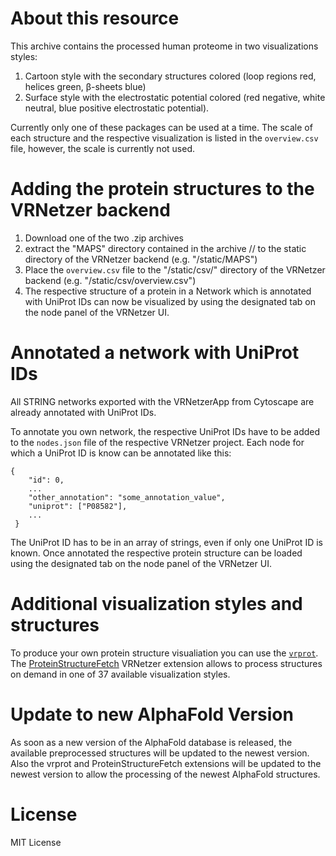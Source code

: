 # About this resource

This archive contains the processed human proteome in two visualizations styles:

1. Cartoon style with the secondary structures colored (loop regions red, helices green, β-sheets blue)
2. Surface style with the electrostatic potential colored (red negative, white neutral, blue positive electrostatic potential).

Currently only one of these packages can be used at a time. The scale of each structure and the respective visualization is listed in the `overview.csv` file, however, the scale is currently not used.

# Adding the protein structures to the VRNetzer backend

1. Download one of the two .zip archives
2. extract the "MAPS" directory contained in the archive /<visualization style>/
   to the static directory of the VRNetzer backend (e.g. "/static/MAPS")
3. Place the `overview.csv` file to the "/static/csv/" directory of the VRNetzer backend (e.g. "/static/csv/overview.csv")
4. The respective structure of a protein in a Network which is annotated with UniProt IDs can now be visualized by using the designated tab on the node panel of the VRNetzer UI.

# Annotated a network with UniProt IDs

All STRING networks exported with the VRNetzerApp from Cytoscape are already annotated with UniProt IDs.

To annotate you own network, the respective UniProt IDs have to be added to the `nodes.json` file of the respective VRNetzer project. Each node for which a UniProt ID is know can be annotated like this:

```
{
    "id": 0,
    ...
    "other_annotation": "some_annotation_value",
    "uniprot": ["P08582"],
    ...
 }
```

The UniProt ID has to be in an array of strings, even if only one UniProt ID is known.
Once annotated the respective protein structure can be loaded using the designated tab on the node panel of the VRNetzer UI.

# Additional visualization styles and structures

To produce your own protein structure visualiation you can use the [`vrprot`](https://pypi.org/search/?q=vrprot). The [ProteinStructureFetch](https://github.com/menchelab/ProteinStructureFetch) VRNetzer extension allows to process structures on demand in one of 37 available visualization styles.

# Update to new AlphaFold Version

As soon as a new version of the AlphaFold database is released, the available preprocessed structures will be updated to the newest version. Also the vrprot and ProteinStructureFetch extensions will be updated to the newest version to allow the processing of the newest AlphaFold structures.

# License

MIT License
